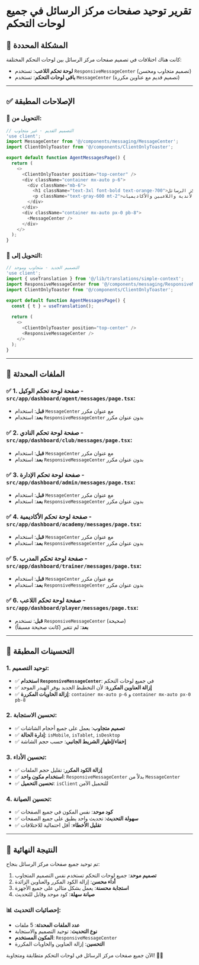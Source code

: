 # تقرير توحيد صفحات مركز الرسائل في جميع لوحات التحكم

## 🎯 **المشكلة المحددة**

كانت هناك اختلافات في تصميم صفحات مركز الرسائل بين لوحات التحكم المختلفة:
- **لوحة تحكم اللاعب**: تستخدم `ResponsiveMessageCenter` (تصميم متجاوب ومحسن)
- **باقي لوحات التحكم**: تستخدم `MessageCenter` (تصميم قديم مع عناوين مكررة)

---

## ✅ **الإصلاحات المطبقة**

### **🔄 التحويل من**:
```typescript
// التصميم القديم - غير متجاوب
'use client';
import MessageCenter from '@/components/messaging/MessageCenter';
import ClientOnlyToaster from '@/components/ClientOnlyToaster';

export default function AgentMessagesPage() {
  return (
    <>
      <ClientOnlyToaster position="top-center" />
      <div className="container mx-auto p-6">
        <div className="mb-6">
          <h1 className="text-3xl font-bold text-orange-700">مركز الرسائل</h1>
          <p className="text-gray-600 mt-2">تواصل مع الأندية واللاعبين والأكاديميات</p>
        </div>
      </div>
      <div className="container mx-auto px-0 pb-8">
        <MessageCenter />
      </div>
    </>
  );
}
```

### **🎨 التحويل إلى**:
```typescript
// التصميم الجديد - متجاوب وموحد
'use client';
import { useTranslation } from '@/lib/translations/simple-context';
import ResponsiveMessageCenter from '@/components/messaging/ResponsiveMessageCenter';
import ClientOnlyToaster from '@/components/ClientOnlyToaster';

export default function AgentMessagesPage() {
  const { t } = useTranslation();
  
  return (
    <>
      <ClientOnlyToaster position="top-center" />
      <ResponsiveMessageCenter />
    </>
  );
}
```

---

## 📁 **الملفات المحدثة**

### **✅ 1. صفحة لوحة تحكم الوكيل** - `src/app/dashboard/agent/messages/page.tsx`:
- **قبل**: استخدام `MessageCenter` مع عنوان مكرر
- **بعد**: استخدام `ResponsiveMessageCenter` بدون عنوان مكرر

### **✅ 2. صفحة لوحة تحكم النادي** - `src/app/dashboard/club/messages/page.tsx`:
- **قبل**: استخدام `MessageCenter` مع عنوان مكرر
- **بعد**: استخدام `ResponsiveMessageCenter` بدون عنوان مكرر

### **✅ 3. صفحة لوحة تحكم الإدارة** - `src/app/dashboard/admin/messages/page.tsx`:
- **قبل**: استخدام `MessageCenter` مع عنوان مكرر
- **بعد**: استخدام `ResponsiveMessageCenter` بدون عنوان مكرر

### **✅ 4. صفحة لوحة تحكم الأكاديمية** - `src/app/dashboard/academy/messages/page.tsx`:
- **قبل**: استخدام `MessageCenter` مع عنوان مكرر
- **بعد**: استخدام `ResponsiveMessageCenter` بدون عنوان مكرر

### **✅ 5. صفحة لوحة تحكم المدرب** - `src/app/dashboard/trainer/messages/page.tsx`:
- **قبل**: استخدام `MessageCenter` مع عنوان مكرر
- **بعد**: استخدام `ResponsiveMessageCenter` بدون عنوان مكرر

### **✅ 6. صفحة لوحة تحكم اللاعب** - `src/app/dashboard/player/messages/page.tsx`:
- **قبل**: تستخدم `ResponsiveMessageCenter` (صحيحة)
- **بعد**: لم تتغير (كانت صحيحة مسبقاً)

---

## 🎨 **التحسينات المطبقة**

### **1. توحيد التصميم**:
- ✅ **استخدام `ResponsiveMessageCenter`**: في جميع لوحات التحكم
- ✅ **إزالة العناوين المكررة**: لأن التخطيط الجديد يوفر الهيدر الموحد
- ✅ **إزالة الحاويات المكررة**: `container mx-auto p-6` و `container mx-auto px-0 pb-8`

### **2. تحسين الاستجابة**:
- ✅ **تصميم متجاوب**: يعمل على جميع أحجام الشاشات
- ✅ **إدارة الحالة**: `isMobile`, `isTablet`, `isDesktop`
- ✅ **إخفاء/إظهار الشريط الجانبي**: حسب حجم الشاشة

### **3. تحسين الأداء**:
- ✅ **إزالة الكود المكرر**: تقليل حجم الملفات
- ✅ **استخدام مكون واحد**: `ResponsiveMessageCenter` بدلاً من `MessageCenter`
- ✅ **تحسين التحميل**: `isClient` للتحميل الآمن

### **4. تحسين الصيانة**:
- ✅ **كود موحد**: نفس المكون في جميع الصفحات
- ✅ **سهولة التحديث**: تحديث واحد يطبق على جميع الصفحات
- ✅ **تقليل الأخطاء**: أقل احتمالية للاختلافات

---

## 🔧 **النتيجة النهائية**

تم توحيد جميع صفحات مركز الرسائل بنجاح:

1. **تصميم موحد**: جميع لوحات التحكم تستخدم نفس التصميم المتجاوب
2. **أداء محسن**: إزالة الكود المكرر والعناوين الزائدة
3. **استجابة محسنة**: يعمل بشكل مثالي على جميع الأجهزة
4. **صيانة سهلة**: كود موحد وقابل للتحديث

### **📊 إحصائيات التحديث**:
- **عدد الملفات المحدثة**: 5 ملفات
- **نوع التحديث**: توحيد التصميم والاستجابة
- **المكون المستخدم**: `ResponsiveMessageCenter`
- **التحسين**: إزالة العناوين والحاويات المكررة

الآن جميع صفحات مركز الرسائل في لوحات التحكم متطابقة ومتجاوبة! 🎯✨
